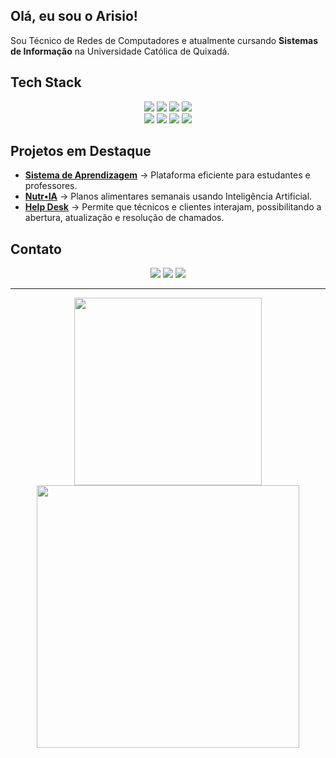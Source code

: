 <h2 align="left">Olá, eu sou o Arisio!</h2>

<p align="left">
  Sou Técnico de Redes de Computadores e atualmente cursando <b>Sistemas de Informação</b> na Universidade Católica de Quixadá. 
</p>


## Tech Stack
<p align="center">
  <img src="https://img.shields.io/badge/python-3670A0?style=for-the-badge&logo=python&logoColor=ffdd54"/>
  <img src="https://img.shields.io/badge/postgres-%23316192.svg?style=for-the-badge&logo=postgresql&logoColor=white"/>
  <img src="https://img.shields.io/badge/mysql-4479A1.svg?style=for-the-badge&logo=mysql&logoColor=white"/>
  <img src="https://img.shields.io/badge/Power%20BI-F2C811?style=for-the-badge&logo=powerbi&logoColor=black"/> <br>
  <img src="https://img.shields.io/badge/github-%23121011.svg?style=for-the-badge&logo=github&logoColor=white"/>
  <img src="https://img.shields.io/badge/git-%23F05033.svg?style=for-the-badge&logo=git&logoColor=white"/>
  <img src="https://img.shields.io/badge/html5-%23E34F26.svg?style=for-the-badge&logo=html5&logoColor=white"/>
  <img src="https://img.shields.io/badge/css3-%231572B6.svg?style=for-the-badge&logo=css3&logoColor=white"/>
</p>

## Projetos em Destaque

- [**Sistema de Aprendizagem**](https://github.com/arisioandradee/sistema-aprendizagem) → Plataforma eficiente para estudantes e professores.
- [**Nutr•IA**](https://github.com/arisioandradee/nutria-diet-planner) → Planos alimentares semanais usando Inteligência Artificial.
- [**Help Desk**](https://github.com/arisioandradee/helpdesk-project) → Permite que técnicos e clientes interajam, possibilitando a abertura, atualização e resolução de chamados.


## Contato
<p align="center">
  <a href="https://www.linkedin.com/in/arisioandrade" target="_blank"><img src="https://img.shields.io/badge/LinkedIn-000000?style=for-the-badge&logoColor=000000"/></a>
  <a href="mailto:arisiosaf@gmail.com"><img src="https://img.shields.io/badge/Email-000000?style=for-the-badge&logoColor=000000"/></a>
  <a href="https://arisioandradee.github.io"><img src="https://img.shields.io/badge/Portfolio-000000?style=for-the-badge&logoColor=000000"/></a>
</p>

---
<p align="center">
  <img src="https://github-readme-stats.vercel.app/api/top-langs/?username=arisioandradee&theme=dark&hide_border=true&layout=compact" width="300"/>
  <img src="https://nirzak-streak-stats.vercel.app/?user=arisioandradee&theme=dark&hide_border=true" width="420"/>
</p>

